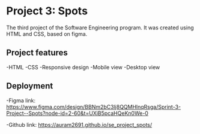 # Project 3: Spots

The third project of the Software Engineering program. It was created using HTML and CSS, based on figma.

## Project features

-HTML
-CSS
-Responsive design
-Mobile view
-Desktop view

## Deployment

-Figma link: https://www.figma.com/design/BBNm2bC3lj8QQMHlnqRsga/Sprint-3-Project--Spots?node-id=2-60&t=UXiB5pcaHQeKn0We-0

-Github link: https://auram2691.github.io/se_project_spots/
